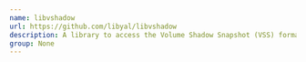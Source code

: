 ```yaml
---
name: libvshadow
url: https://github.com/libyal/libvshadow
description: A library to access the Volume Shadow Snapshot (VSS) format.
group: None
---
```

